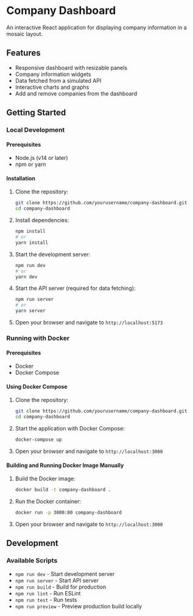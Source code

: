 # Company Dashboard

An interactive React application for displaying company information in a mosaic layout.

## Features

- Responsive dashboard with resizable panels
- Company information widgets
- Data fetched from a simulated API
- Interactive charts and graphs
- Add and remove companies from the dashboard

## Getting Started

### Local Development

#### Prerequisites

- Node.js (v14 or later)
- npm or yarn

#### Installation

1. Clone the repository:

   ```bash
   git clone https://github.com/yourusername/company-dashboard.git
   cd company-dashboard
   ```

2. Install dependencies:

   ```bash
   npm install
   # or
   yarn install
   ```

3. Start the development server:

   ```bash
   npm run dev
   # or
   yarn dev
   ```

4. Start the API server (required for data fetching):

   ```bash
   npm run server
   # or
   yarn server
   ```

5. Open your browser and navigate to `http://localhost:5173`

### Running with Docker

#### Prerequisites

- Docker
- Docker Compose

#### Using Docker Compose

1. Clone the repository:

   ```bash
   git clone https://github.com/yourusername/company-dashboard.git
   cd company-dashboard
   ```

2. Start the application with Docker Compose:

   ```bash
   docker-compose up
   ```

3. Open your browser and navigate to `http://localhost:3000`

#### Building and Running Docker Image Manually

1. Build the Docker image:

   ```bash
   docker build -t company-dashboard .
   ```

2. Run the Docker container:

   ```bash
   docker run -p 3000:80 company-dashboard
   ```

3. Open your browser and navigate to `http://localhost:3000`

## Development

### Available Scripts

- `npm run dev` - Start development server
- `npm run server` - Start API server
- `npm run build` - Build for production
- `npm run lint` - Run ESLint
- `npm run test` - Run tests
- `npm run preview` - Preview production build locally
